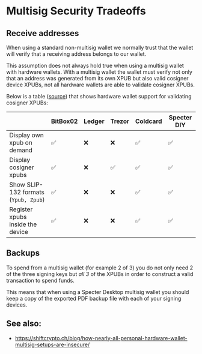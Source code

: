 # Multisig Security Tradeoffs

## Receive addresses

When using a standard non-multisig wallet we normally trust that the wallet will verify that a receiving address belongs to our wallet.

This assumption does not always hold true when using a multisig wallet with hardware wallets. With a multisig wallet the wallet must verify not only that an address was generated from its own XPUB but also valid cosigner device XPUBs, not all hardware wallets are able to validate cosigner XPUBs.

Below is a table ([source](https://shiftcrypto.ch/blog/how-nearly-all-personal-hardware-wallet-multisig-setups-are-insecure/)) that shows hardware wallet support for validating cosigner XPUBs:

|                                                | BitBox02 | Ledger | Trezor | Coldcard | Specter DIY |
|------------------------------------------------|----------|--------|--------|----------|-------------|
| Display own xpub on demand                     | ✅       | ❌     | ❌     | ✅       | ✅          |
| Display cosigner xpubs                         | ✅       | ❌     | ✅     | ✅       | ✅          |
| Show SLIP-132 formats (`Ypub, Zpub`)           | ✅       | ❌     | ❌     | ✅       | ✅          |
| Register xpubs inside the device               | ✅       | ❌     | ❌     | ✅       | ✅          |

## Backups

To spend from a multisig wallet (for example 2 of 3) you do not only need 2 of the three signing keys but *all 3* of the XPUBs in order to construct a valid transaction to spend funds.

This means that when using a Specter Desktop multisig wallet you should keep a copy of the exported PDF backup file with each of your signing devices.


## See also:

 - https://shiftcrypto.ch/blog/how-nearly-all-personal-hardware-wallet-multisig-setups-are-insecure/
